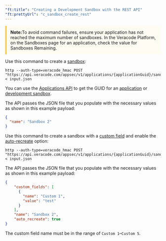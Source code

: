 ```yaml
---
"ft:title": "Creating a Development Sandbox with the REST API"
"ft:prettyUrl": "c_sandbox_create_rest"
---
```

<p style="background-color:#FFFCF3; padding: 12px; border-left: 5px solid #F7CD55;">
<b>Note:</b>To avoid command failures, ensure your application has not reached the maximum number of sandboxes. In the Veracode Platform, on the Sandboxes page for an application, check the value for Sandboxes Remaining.</p>

Use this command to create a [sandbox](https://docs.veracode.com/r/c_about_sandbox):

```shell
http --auth-type=veracode_hmac POST "https://api.veracode.com/appsec/v1/applications/{applicationGuid}/sandboxes" < input.json
```

You can use the [Applications API](https://docs.veracode.com/r/c_apps_intro) to get the GUID for an [application](https://docs.veracode.com/r/r_applications_info) or [development sandbox](https://docs.veracode.com/r/r_applications_sandboxes).

The API passes the JSON file that you populate with the necessary values as shown in this example payload:

```json
{
  "name": "Sandbox 2"
}
```

Use this command to create a sandbox with a [custom field](https://docs.veracode.com/r/t_create_custom_metadata) and enable the [auto-recreate](https://docs.veracode.com/r/c_about_sandbox) option:

```shell
http --auth-type=veracode_hmac POST "https://api.veracode.com/appsec/v1/applications/{applicationGuid}/sandboxes" < input.json
```

The API passes the JSON file that you populate with the necessary values as shown in this example payload:

```json
{
    "custom_fields": [
      {
        "name": "Custom 1",
        "value": "test"
      }
    ],
    "name": "Sandbox 2",
    "auto_recreate": true
}
```

The custom field name must be in the range of `Custom 1`–`Custom 5`.